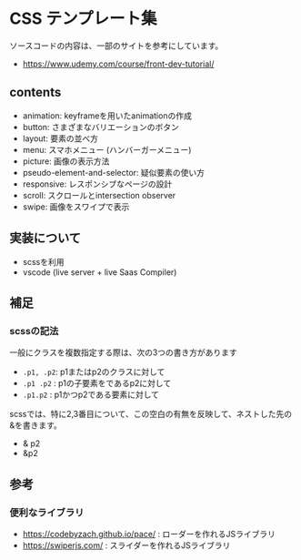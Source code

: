 # CSS テンプレート集

ソースコードの内容は、一部のサイトを参考にしています。
- https://www.udemy.com/course/front-dev-tutorial/

## contents
- animation: keyframeを用いたanimationの作成
- button: さまざまなバリエーションのボタン
- layout: 要素の並べ方
- menu: スマホメニュー (ハンバーガーメニュー)
- picture: 画像の表示方法
- pseudo-element-and-selector: 疑似要素の使い方
- responsive: レスポンシブなページの設計
- scroll: スクロールとintersection observer
- swipe: 画像をスワイプで表示


## 実装について
- scssを利用
- vscode (live server + live Saas Compiler)

## 補足
### scssの記法
一般にクラスを複数指定する際は、次の3つの書き方があります
- `.p1, .p2`: p1またはp2のクラスに対して  
- `.p1 .p2` : p1の子要素をであるp2に対して
- `.p1.p2`  : p1かつp2である要素に対して    

scssでは、特に2,3番目について、この空白の有無を反映して、ネストした先の&を書きます。

- & p2
- &p2

## 参考
### 便利なライブラリ
- https://codebyzach.github.io/pace/ : ローダーを作れるJSライブラリ
- https://swiperjs.com/ : スライダーを作れるJSライブラリ



